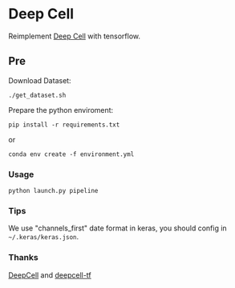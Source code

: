 # Deep Cell

Reimplement [Deep Cell](https://github.com/CovertLab/DeepCell) with tensorflow.

## Pre

Download Dataset:

```shell
./get_dataset.sh
```

Prepare the python enviroment:

```shell
pip install -r requirements.txt
```

or

```shell
conda env create -f environment.yml
```

### Usage

```shell
python launch.py pipeline
```

### Tips

We use "channels_first" date format in keras, you should config in `~/.keras/keras.json`.

### Thanks

[DeepCell](https://github.com/CovertLab/DeepCell) and [deepcell-tf](https://github.com/vanvalen/deepcell-tf)
